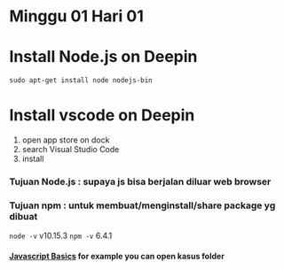 # Minggu 01 Hari 01
# 

# Install Node.js on Deepin
``` 
sudo apt-get install node nodejs-bin 
```

# Install vscode on Deepin
1. open app store on dock
2. search Visual Studio Code
3. install

### Tujuan Node.js : supaya js bisa berjalan diluar web browser
### Tujuan npm : untuk membuat/menginstall/share package yg dibuat

`node -v`
v10.15.3
`npm -v`
6.4.1

#### [Javascript Basics](https://developer.mozilla.org/en-US/docs/Learn/Getting_started_with_the_web/JavaScript_basics) for example you can open kasus folder